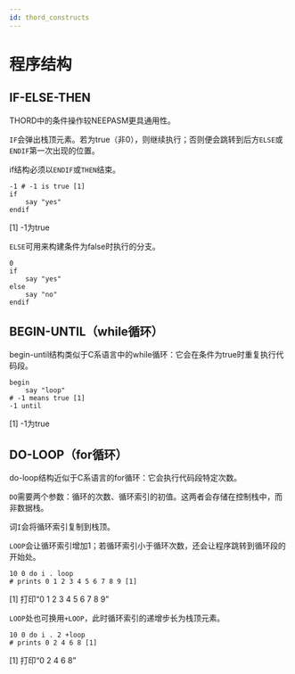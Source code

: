 ```yaml
---
id: thord_constructs
---
```

# 程序结构

## IF-ELSE-THEN

THORD中的条件操作较NEEPASM更具通用性。

`IF`会弹出栈顶元素。若为true（非0），则继续执行；否则便会跳转到后方`ELSE`或`ENDIF`第一次出现的位置。

if结构必须以`ENDIF`或`THEN`结束。

```
-1 # -1 is true [1]
if
    say "yes"
endif
```
[1] -1为true

`ELSE`可用来构建条件为false时执行的分支。

```
0
if
    say "yes"
else
    say "no"
endif

```

## BEGIN-UNTIL（while循环）

begin-until结构类似于C系语言中的while循环：它会在条件为true时重复执行代码段。

```
begin
    say "loop"
# -1 means true [1]
-1 until
```
[1] -1为true

## DO-LOOP（for循环）

do-loop结构近似于C系语言的for循环：它会执行代码段特定次数。

`DO`需要两个参数：循环的次数、循环索引的初值。这两者会存储在控制栈中，而非数据栈。

词`I`会将循环索引复制到栈顶。

`LOOP`会让循环索引增加1；若循环索引小于循环次数，还会让程序跳转到循环段的开始处。

```
10 0 do i . loop
# prints 0 1 2 3 4 5 6 7 8 9 [1]
```
[1] 打印“0 1 2 3 4 5 6 7 8 9”

`LOOP`处也可换用`+LOOP`，此时循环索引的递增步长为栈顶元素。

```
10 0 do i . 2 +loop
# prints 0 2 4 6 8 [1]
```
[1] 打印“0 2 4 6 8”
